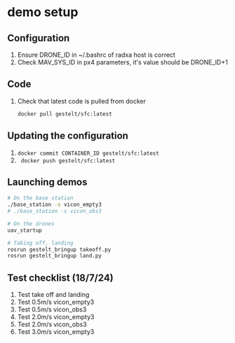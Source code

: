 # demo setup

## Configuration
1. Ensure DRONE_ID in ~/.bashrc of radxa host is correct
2. Check MAV_SYS_ID in px4 parameters, it's value should be DRONE_ID+1

## Code
1. Check that latest code is pulled from docker
    ```bash
    docker pull gestelt/sfc:latest
    ```

## Updating the configuration
1. `docker commit CONTAINER_ID gestelt/sfc:latest`
2. ` docker push gestelt/sfc:latest`

## Launching demos
```bash
# On the base station 
./base_station -s vicon_empty3
# ./base_station -s vicon_obs3

# On the drones
uav_startup

# Taking off, landing
rosrun gestelt_bringup takeoff.py
rosrun gestelt_bringup land.py
```

## Test checklist (18/7/24)
1. Test take off and landing
2. Test 0.5m/s vicon_empty3
3. Test 0.5m/s vicon_obs3
4. Test 2.0m/s vicon_empty3
5. Test 2.0m/s vicon_obs3
5. Test 3.0m/s vicon_empty3
